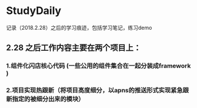 # StudyDaily
记录（2018.2.28）之后的学习痕迹，包括学习笔记，练习demo
## 2.28 之后工作内容主要在两个项目上：
### 1.组件化闪店核心代码 (一些公用的组件集合在一起分装成framework  )
### 2.项目实现热跟新（将项目高度细分，以apns的推送形式实现紧急跟新指定的被细分出来的模块）

